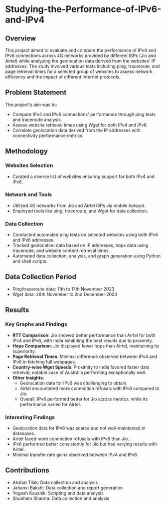 # Studying-the-Performance-of-IPv6-and-IPv4

## Overview
This project aimed to evaluate and compare the performance of IPv4 and IPv6 connections across 4G networks provided by different ISPs (Jio and Airtel) while analyzing the geolocation data derived from the websites' IP addresses. The study involved various tests including ping, traceroute, and page retrieval times for a selected group of websites to assess network efficiency and the impact of different Internet protocols.

## Problem Statement
The project's aim was to:
- Compare IPv4 and IPv6 connections' performance through ping tests and traceroute analysis.
- Assess website retrieval times using Wget for both IPv4 and IPv6.
- Correlate geolocation data derived from the IP addresses with connectivity performance metrics.

## Methodology
### Websites Selection
- Curated a diverse list of websites ensuring support for both IPv4 and IPv6.
### Network and Tools
- Utilized 4G networks from Jio and Airtel ISPs via mobile hotspot.
- Employed tools like ping, traceroute, and Wget for data collection.
### Data Collection
- Conducted automated ping tests on selected websites using both IPv4 and IPv6 addresses.
- Tracked geolocation data based on IP addresses, hops data using traceroute, and website content retrieval times.
- Automated data collection, analysis, and graph generation using Python and shell scripts.

## Data Collection Period
- Ping/traceroute data: 11th to 17th November 2023
- Wget data: 26th November to 2nd December 2023

## Results
### Key Graphs and Findings
- **RTT Comparison**: Jio showed better performance than Airtel for both IPv4 and IPv6, with India exhibiting the best results due to proximity.
- **Hops Comparison**: Jio displayed fewer hops than Airtel, maintaining its superiority.
- **Page Retrieval Times**: Minimal difference observed between IPv4 and IPv6 in fetching full webpages.
- **Country-wise Wget Speeds**: Proximity to India favored faster data retrieval; notable case of Australia performing exceptionally well.
- **Other Insights**: 
    - Geolocation data for IPv6 was challenging to obtain.
    - Airtel encountered more connection refusals with IPv6 compared to Jio.
    - Overall, IPv6 performed better for Jio across metrics, while its performance varied for Airtel.

### Interesting Findings
- Geolocation data for IPv6 was scarce and not well-maintained in databases.
- Airtel faced more connection refusals with IPv6 than Jio.
- IPv6 performed better consistently for Jio but had varying results with Airtel.
- Minimal transfer rate gains observed between IPv4 and IPv6.

## Contributions
- Akshat Tilak: Data collection and analysis
- Jahanvi Bakshi: Data collection and report generation
- Yogesh Kaushik: Scripting and data analysis
- Shubham Sharma: Data collection and analysis
